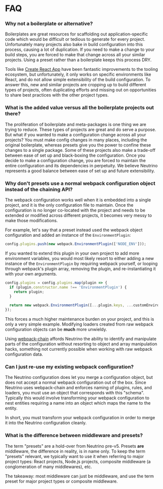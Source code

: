 # FAQ

### Why not a boilerplate or alternative?

Boilerplates are great resources for scaffolding out application-specific code which
would be difficult or tedious to generate for every project. Unfortunately many projects
also bake in build configuration into this process, causing a lot of duplication. If you
need to make a change to your build steps, you are forced to make that change across all
your similar projects. Using a preset rather than a boilerplate keeps this process DRY.

Tools like [Create React App](https://github.com/facebook/create-react-app) have
been fantastic improvements to the tooling ecosystem, but unfortunately, it only works on specific
environments like React, and do not allow simple extensibility of the build configuration. To
answer this, new and similar projects are cropping up to build different types of projects,
often duplicating efforts and missing out on opportunities to share best practices with the other project
types.

### What is the added value versus all the boilerplate projects out there?

The proliferation of boilerplate and meta-packages is one thing we are trying to reduce. These types of projects
are great and do serve a purpose. But what if you wanted to make a configuration change across all your
projects? You must make config changes in many places, including the original boilerplate, whereas presets
give you the power to confine these changes to a single package. Some of these projects also make a trade-off
between ease of set up and black-boxing the configuration. Once you decide to make a configuration change,
you are forced to maintain the entire configuration and its dependencies in perpetuity. We believe Neutrino
represents a good balance between ease of set up and future extensibility.

### Why don't presets use a normal webpack configuration object instead of the chaining API?

The webpack configuration works well when it is embedded into a single project, and it is the only configuration
file to maintain. Once the configuration is no longer co-located with the project and needs to be extended or
modified across different projects, it becomes very messy to make those modifications.

For example, let's say that a preset instead used the webpack object configuration and added an instance of the
`EnvironmentPlugin`:

```js
config.plugins.push(new webpack.EnvironmentPlugin(['NODE_ENV']));
```

If you wanted to extend this plugin in your own project to add more environment variables, you would most likely
resort to either adding a new instance of the `EnvironmentPlugin` by requiring webpack yourself, or looping through
webpack's plugin array, removing the plugin, and re-instantiating it with your own arguments.

```js
config.plugins = config.plugins.map(plugin => {
  if (plugin.constructor.name !== 'EnvironmentPlugin') {
    return plugin;
  }
  
  return new webpack.EnvironmentPlugin([...plugin.keys, ...customEnvironmentVariables]);
});
```

This forces a much higher maintenance burden on your project, and this is only a very simple example. Modifying
loaders created from raw webpack configuration objects can be **much** more unwieldy.

Using [webpack-chain](https://github.com/neutrinojs/webpack-chain) affords Neutrino the ability to identify and
manipulate parts of the configuration without resorting to object and array manipulation hacks, something not currently
possible when working with raw webpack configuration data.

### Can I just re-use my existing webpack configuration?

The Neutrino configuration does let you merge a configuration object, but does not accept a normal webpack configuration
out of the box. Since Neutrino uses webpack-chain and enforces naming of plugins, rules, and loaders, you must use an
object that corresponds with this "schema". Typically this would involve transforming your webpack configuration to nest
entities requiring a name into an object which maps the name to the entity.

In short, you must transform your webpack configuration in order to merge it into the Neutrino configuration cleanly.

### What is the difference between middleware and presets?

The term "presets" are a hold-over from Neutrino pre-v5. Presets **are** middleware, the difference in reality, is in
name only. To keep the term "presets" relevant, we typically want to use it when referring to major project types:
React projects, Node.js projects, composite middleware (a conglomeration of many middlewares), etc.

The takeaway: most middleware can just be middleware, and use the term preset for major project types or
composite middleware.
